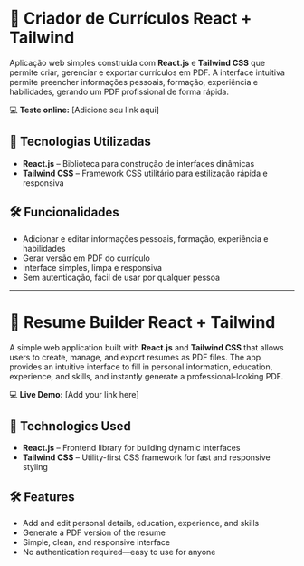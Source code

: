 # 📘 Criador de Currículos React + Tailwind

Aplicação web simples construída com **React.js** e **Tailwind CSS** que permite criar, gerenciar e exportar currículos em PDF. A interface intuitiva permite preencher informações pessoais, formação, experiência e habilidades, gerando um PDF profissional de forma rápida.  

💻 **Teste online:** [Adicione seu link aqui]  

## 🚀 Tecnologias Utilizadas
- **React.js** – Biblioteca para construção de interfaces dinâmicas  
- **Tailwind CSS** – Framework CSS utilitário para estilização rápida e responsiva  

## 🛠 Funcionalidades
- Adicionar e editar informações pessoais, formação, experiência e habilidades  
- Gerar versão em PDF do currículo  
- Interface simples, limpa e responsiva  
- Sem autenticação, fácil de usar por qualquer pessoa

--- 

# 📘 Resume Builder React + Tailwind

A simple web application built with **React.js** and **Tailwind CSS** that allows users to create, manage, and export resumes as PDF files. The app provides an intuitive interface to fill in personal information, education, experience, and skills, and instantly generate a professional-looking PDF.  

💻 **Live Demo:** [Add your link here]  

## 🚀 Technologies Used
- **React.js** – Frontend library for building dynamic interfaces  
- **Tailwind CSS** – Utility-first CSS framework for fast and responsive styling  

## 🛠 Features
- Add and edit personal details, education, experience, and skills  
- Generate a PDF version of the resume  
- Simple, clean, and responsive interface  
- No authentication required—easy to use for anyone
